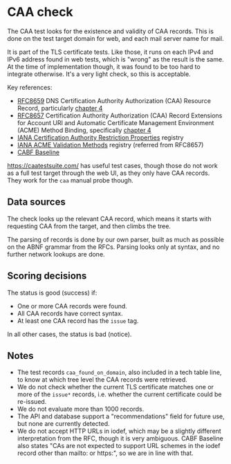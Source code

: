 # CAA check

The CAA test looks for the existence and validity of CAA records. This is
done on the test target domain for web, and each mail server name for mail.

It is part of the TLS certificate tests.
Like those, it runs on each IPv4 and IPv6 address found in web tests,
which is "wrong" as the result is the same. At the time of implementation
though, it was found to be too hard to integrate otherwise.
It's a very light check, so this is acceptable.

Key references:
- [RFC8659](https://www.rfc-editor.org/rfc/rfc8659.html) DNS Certification Authority Authorization (CAA) Resource Record, particularly [chapter 4](https://www.rfc-editor.org/rfc/rfc8659.html#name-mechanism)
- [RFC8657](https://www.rfc-editor.org/rfc/rfc8657.html) Certification Authority Authorization (CAA) Record Extensions for Account URI and Automatic Certificate Management Environment (ACME) Method Binding, specifically [chapter 4](https://www.rfc-editor.org/rfc/rfc8657.html#name-extensions-to-the-caa-record)
- [IANA Certification Authority Restriction Properties](https://www.iana.org/assignments/pkix-parameters/pkix-parameters.xhtml#caa-properties) registry
- [IANA ACME Validation Methods](https://www.iana.org/assignments/acme/acme.xhtml#acme-validation-methods)  registry (referred from RFC8657)
- [CABF Baseline](https://cabforum.org/working-groups/server/baseline-requirements/documents/CA-Browser-Forum-TLS-BR-2.1.2.pdf)

https://caatestsuite.com/ has useful test cases, though those do not work
as a full test target through the web UI, as they only have CAA records.
They work for the `caa` manual probe though.

## Data sources

The check looks up the relevant CAA record, which means it starts with
requesting CAA from the target, and then climbs the tree.

The parsing of records is done by our own parser, built as much as
possible on the ABNF grammar from the RFCs.
Parsing looks only at syntax, and no further network lookups are done.

## Scoring decisions

The status is good (success) if:

* One or more CAA records were found.
* All CAA records have correct syntax.
* At least one CAA record has the `issue` tag.

In all other cases, the status is bad (notice).

## Notes

* The test records `caa_found_on_domain`, also included in a tech table
  line, to know at which tree level the CAA records were retrieved.
* We do not check whether the current TLS certificate matches
  one or more of the `issue*` records, i.e. whether the current
  certificate could be re-issued.
* We do not evaluate more than 1000 records.
* The API and database support a "recommendations" field for future use,
  but none are currently detected.
* We do not accept HTTP URLs in iodef, which may be a slightly 
  different interpretation from the RFC, though it is very ambiguous.
  CABF Baseline also states "CAs are not expected to support URL schemes in
  the iodef record other than mailto: or https:", so we are in line with that.
